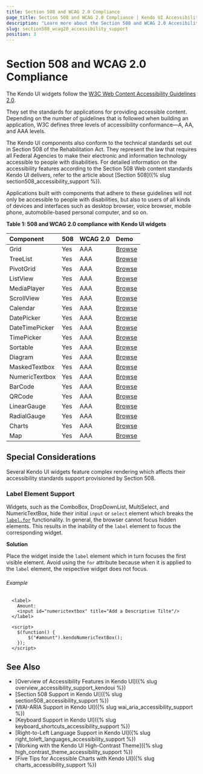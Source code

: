 ```yaml
---
title: Section 508 and WCAG 2.0 Compliance
page_title: Section 508 and WCAG 2.0 Compliance | Kendo UI Accessibility Support
description: "Learn more about the Section 508 and WCAG 2.0 Accesibility support provided by Kendo UI controls."
slug: section508_wcag20_accessibility_support
position: 3
---
```


# Section 508 and WCAG 2.0 Compliance

The Kendo UI widgets follow the [W3C Web Content Accessibility Guidelines 2.0](https://www.w3.org/TR/WCAG/).

They set the standards for applications for providing accessible content. Depending on the number of guidelines that is followed when building an application, W3C defines three levels of accessibility conformance&mdash;A, AA, and AAA levels.

The Kendo UI components also conform to the technical standards set out in Section 508 of the Rehabilitation Act. They represent the law that requires all Federal Agencies to make their electronic and information technology accessible to people with disabilities. For detailed information on the accessibility features according to the Section 508 Web content standards Kendo UI delivers, refer to the article about [Section 508]({% slug section508_accessibility_support %}).

Applications built with components that adhere to these guidelines will not only be accessible to people with disabilities, but also to users of all kinds of devices and interfaces such as desktop browser, voice browser, mobile phone, automobile-based personal computer, and so on.

**Table 1: 508 and WCAG 2.0 compliance with Kendo UI widgets**

|Component |508|WCAG 2.0|Demo
|:---          |:---|:---  |:---
|Grid          |Yes |AAA |[Browse](http://demos.telerik.com/kendo-ui/grid/index)
|TreeList	   |Yes |AAA |[Browse](http://demos.telerik.com/kendo-ui/treelist/index)
|PivotGrid	   |Yes | AAA |[Browse](http://demos.telerik.com/kendo-ui/pivotgrid/index)
|ListView	   |Yes |AAA |[Browse](http://demos.telerik.com/kendo-ui/listview/index)
|MediaPlayer   |Yes |AAA |[Browse](http://demos.telerik.com/kendo-ui/mediaplayer/index)
|ScrollView	   |Yes |AAA |[Browse](http://demos.telerik.com/kendo-ui/scrollview/index)
|Calendar	   |Yes |AAA |[Browse](http://demos.telerik.com/kendo-ui/calendar/index)
|DatePicker	   |Yes |AAA |[Browse](http://demos.telerik.com/kendo-ui/datepicker/index)
|DateTimePicker|Yes |AAA |[Browse](http://demos.telerik.com/kendo-ui/datetimepicker/index)
|TimePicker	   |Yes |AAA |[Browse](http://demos.telerik.com/kendo-ui/timepicker/index)
|Sortable	   |Yes |AAA |[Browse](http://demos.telerik.com/kendo-ui/sortable/index)
|Diagram	   |Yes |AAA |[Browse](http://demos.telerik.com/kendo-ui/diagram/index)
|MaskedTextbox |Yes |AAA |[Browse](http://demos.telerik.com/kendo-ui/maskedtextbox/index)
|NumericTextbox|Yes |AAA |[Browse](http://demos.telerik.com/kendo-ui/numerictextbox/index)
|BarCode	   |Yes |AAA |[Browse](http://demos.telerik.com/kendo-ui/barcode/index)
|QRCode	   	   |Yes |AAA |[Browse](http://demos.telerik.com/kendo-ui/qrcode/index)
|LinearGauge   |Yes |AAA |[Browse](http://demos.telerik.com/kendo-ui/linear-gauge/index)
|RadialGauge   |Yes |AAA |[Browse](http://demos.telerik.com/kendo-ui/radial-gauge/index)
|Charts        |Yes |AAA |[Browse](http://demos.telerik.com/kendo-ui/chart-api/index)
|Map	       |Yes | AAA|[Browse](http://demos.telerik.com/kendo-ui/map/index)

## Special Considerations

Several Kendo UI widgets feature complex rendering which affects their accessibility standards support provisioned by Section 508.

### Label Element Support

Widgets, such as the ComboBox, DropDownList, MultiSelect, and NumericTextBox, hide their initial `input` or `select` element which breaks the [`label.for`](https://developer.mozilla.org/en/docs/Web/HTML/Element/label#attr-for) functionality. In general, the browser cannot focus hidden elements. This results in the inability of the `label` element to focus the corresponding widget.

**Solution**

Place the widget inside the `label` element which in turn focuses the first visible element. Avoid using the `for` attribute because when it is applied to the `label` element, the respective widget does not focus.

###### Example

```
  <label>
    Amount:
    <input id="numerictextbox" title="Add a Descriptive Tilte"/>
  </label>

  <script>
    $(function() {
        $("#amount").kendoNumericTextBox();
    });
  </script>
```

## See Also

* [Overview of Accessibility Features in Kendo UI]({% slug overview_accessibility_support_kendoui %})
* [Section 508 Support in Kendo UI]({% slug section508_accessibility_support %})
* [WAI-ARIA Support in Kendo UI]({% slug wai_aria_accessibility_support %})
* [Keyboard Support in Kendo UI]({% slug keyboard_shortcuts_accessibility_support %})
* [Right-to-Left Language Support in Kendo UI]({% slug right_toleft_languages_accessibility_support %})
* [Working with the Kendo UI High-Contrast Theme]({% slug high_contrast_theme_accessibility_support %})
* [Five Tips for Accessible Charts with Kendo UI]({% slug charts_accessibility_support %})
